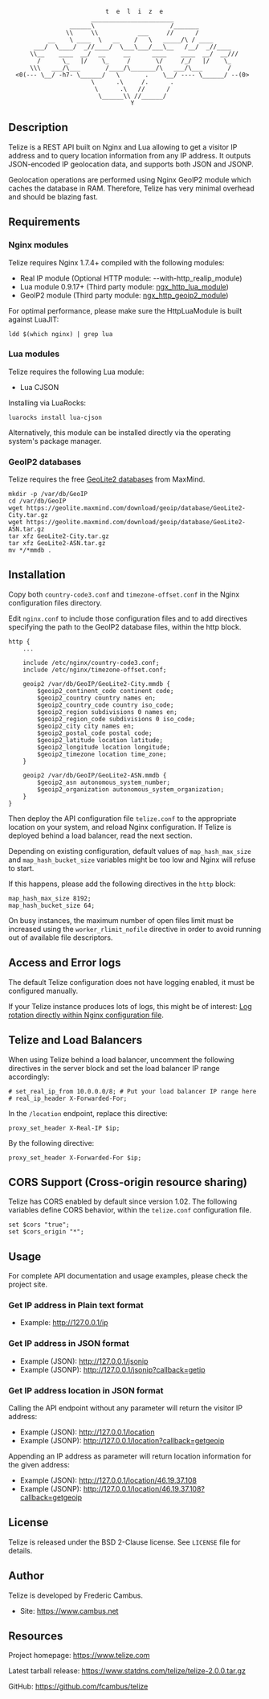 
                               t  e  l  i  z  e
                           _______________________
                     ______\                     /_______
                    \\     \\           ___     //      /
               __    \ ____  \   __    /   \   _____/\ / ____
           ___/  \____/  _//____/  \___\___/___\__   /__/  _//____
          \\__    ____  __/  __     __      ____    ____  __/  __///
            /      \_   |/    \_     /       \/     /_/   |/    \_
          \\\   ___/\___       /____/\_______/\   ___/\___       /
      <0(--- \__/ -h7- \______/   \       .    \__/ ---- \______/ --(0>
                           \      .\     /.      .
                            \      .\   //      /
                             \______\\ //______/
                                      Y

## Description

Telize is a REST API built on Nginx and Lua allowing to get a visitor IP
address and to query location information from any IP address. It outputs
JSON-encoded IP geolocation data, and supports both JSON and JSONP.

Geolocation operations are performed using Nginx GeoIP2 module which caches
the database in RAM. Therefore, Telize has very minimal overhead and should
be blazing fast.

## Requirements

### Nginx modules

Telize requires Nginx 1.7.4+ compiled with the following modules:

- Real IP module (Optional HTTP module: --with-http_realip_module)
- Lua module 0.9.17+ (Third party module: [ngx_http_lua_module][1])
- GeoIP2 module (Third party module: [ngx_http_geoip2_module][2])

For optimal performance, please make sure the HttpLuaModule is built
against LuaJIT:

	ldd $(which nginx) | grep lua

### Lua modules

Telize requires the following Lua module:

- Lua CJSON

Installing via LuaRocks:

	luarocks install lua-cjson

Alternatively, this module can be installed directly via the operating
system's package manager.

### GeoIP2 databases

Telize requires the free [GeoLite2 databases][3] from MaxMind.

	mkdir -p /var/db/GeoIP
	cd /var/db/GeoIP
	wget https://geolite.maxmind.com/download/geoip/database/GeoLite2-City.tar.gz
	wget https://geolite.maxmind.com/download/geoip/database/GeoLite2-ASN.tar.gz
	tar xfz GeoLite2-City.tar.gz
	tar xfz GeoLite2-ASN.tar.gz
	mv */*mmdb .

## Installation

Copy both `country-code3.conf` and `timezone-offset.conf` in the Nginx
configuration files directory.

Edit `nginx.conf` to include those configuration files and to add directives
specifying the path to the GeoIP2 database files, within the http block.

	http {
		...

		include /etc/nginx/country-code3.conf;
		include /etc/nginx/timezone-offset.conf;

		geoip2 /var/db/GeoIP/GeoLite2-City.mmdb {
			$geoip2_continent_code continent code;
			$geoip2_country country names en;
			$geoip2_country_code country iso_code;
			$geoip2_region subdivisions 0 names en;
			$geoip2_region_code subdivisions 0 iso_code;
			$geoip2_city city names en;
			$geoip2_postal_code postal code;
			$geoip2_latitude location latitude;
			$geoip2_longitude location longitude;
			$geoip2_timezone location time_zone;
		}

		geoip2 /var/db/GeoIP/GeoLite2-ASN.mmdb {
			$geoip2_asn autonomous_system_number;
			$geoip2_organization autonomous_system_organization;
		}
	}

Then deploy the API configuration file `telize.conf` to the appropriate
location on your system, and reload Nginx configuration. If Telize is
deployed behind a load balancer, read the next section.

Depending on existing configuration, default values of `map_hash_max_size`
and `map_hash_bucket_size` variables might be too low and Nginx will refuse
to start.

If this happens, please add the following directives in the `http` block:

	map_hash_max_size 8192;
	map_hash_bucket_size 64;

On busy instances, the maximum number of open files limit must be increased
using the `worker_rlimit_nofile` directive in order to avoid running out of
available file descriptors.

## Access and Error logs

The default Telize configuration does not have logging enabled, it must be
configured manually.

If your Telize instance produces lots of logs, this might be of interest:
[Log rotation directly within Nginx configuration file][4].

## Telize and Load Balancers

When using Telize behind a load balancer, uncomment the following directives
in the server block and set the load balancer IP range accordingly:

	# set_real_ip_from 10.0.0.0/8; # Put your load balancer IP range here
	# real_ip_header X-Forwarded-For;

In the `/location` endpoint, replace this directive:

	proxy_set_header X-Real-IP $ip;

By the following directive:

	proxy_set_header X-Forwarded-For $ip;

## CORS Support (Cross-origin resource sharing)

Telize has CORS enabled by default since version 1.02. The following variables
define CORS behavior, within the `telize.conf` configuration file.

	set $cors "true";
	set $cors_origin "*";

## Usage

For complete API documentation and usage examples, please check the
project site.

### Get IP address in Plain text format

- Example: http://127.0.0.1/ip

### Get IP address in JSON format

- Example (JSON): http://127.0.0.1/jsonip
- Example (JSONP): http://127.0.0.1/jsonip?callback=getip

### Get IP address location in JSON format

Calling the API endpoint without any parameter will return the visitor
IP address:

- Example (JSON): http://127.0.0.1/location
- Example (JSONP): http://127.0.0.1/location?callback=getgeoip

Appending an IP address as parameter will return location information for
the given address:

- Example (JSON): http://127.0.0.1/location/46.19.37.108
- Example (JSONP): http://127.0.0.1/location/46.19.37.108?callback=getgeoip

## License

Telize is released under the BSD 2-Clause license. See `LICENSE` file
for details.

## Author

Telize is developed by Frederic Cambus.

- Site: https://www.cambus.net

## Resources

Project homepage: https://www.telize.com

Latest tarball release: https://www.statdns.com/telize/telize-2.0.0.tar.gz

GitHub: https://github.com/fcambus/telize

[1]: https://github.com/openresty/lua-nginx-module
[2]: https://github.com/leev/ngx_http_geoip2_module
[3]: https://dev.maxmind.com/geoip/geoip2/geolite2/
[4]: https://www.cambus.net/log-rotation-directly-within-nginx-configuration-file/
